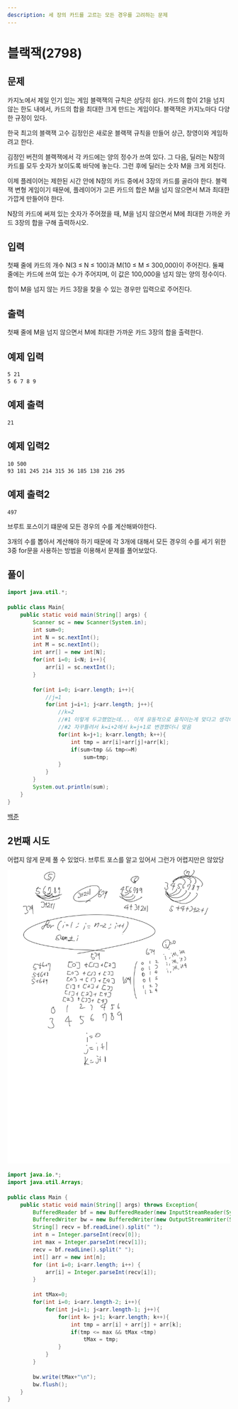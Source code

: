 ```yaml
---
description: 세 장의 카드를 고르는 모든 경우를 고려하는 문제
---
```


# 블랙잭(2798)

## 문제

카지노에서 제일 인기 있는 게임 블랙잭의 규칙은 상당히 쉽다. 카드의 합이 21을 넘지 않는 한도 내에서, 카드의 합을 최대한 크게 만드는 게임이다. 블랙잭은 카지노마다 다양한 규정이 있다.

한국 최고의 블랙잭 고수 김정인은 새로운 블랙잭 규칙을 만들어 상근, 창영이와 게임하려고 한다.

김정인 버전의 블랙잭에서 각 카드에는 양의 정수가 쓰여 있다. 그 다음, 딜러는 N장의 카드를 모두 숫자가 보이도록 바닥에 놓는다. 그런 후에 딜러는 숫자 M을 크게 외친다.

이제 플레이어는 제한된 시간 안에 N장의 카드 중에서 3장의 카드를 골라야 한다. 블랙잭 변형 게임이기 때문에, 플레이어가 고른 카드의 합은 M을 넘지 않으면서 M과 최대한 가깝게 만들어야 한다.

N장의 카드에 써져 있는 숫자가 주어졌을 때, M을 넘지 않으면서 M에 최대한 가까운 카드 3장의 합을 구해 출력하시오.

## 입력

첫째 줄에 카드의 개수 N(3 ≤ N ≤ 100)과 M(10 ≤ M ≤ 300,000)이 주어진다. 둘째 줄에는 카드에 쓰여 있는 수가 주어지며, 이 값은 100,000을 넘지 않는 양의 정수이다.

합이 M을 넘지 않는 카드 3장을 찾을 수 있는 경우만 입력으로 주어진다.

## 출력

첫째 줄에 M을 넘지 않으면서 M에 최대한 가까운 카드 3장의 합을 출력한다.

## 예제 입력

```
5 21
5 6 7 8 9
```

## 예제 출력

```
21
```

## 예제 입력2

```
10 500
93 181 245 214 315 36 185 138 216 295
```

## 예제 출력2

```
497
```

브루트 포스이기 떄문에 모든 경우의 수를 계산해봐야한다.

3개의 수를 뽑아서 계산해야 하기 때문에 각 3개에 대해서 모든 경우의 수를 세기 위한 3중 for문을 사용하는 방법을 이용해서 문제를 풀어보았다.

## 풀이

```java
import java.util.*;

public class Main{
    public static void main(String[] args) {
        Scanner sc = new Scanner(System.in);
        int sum=0;
        int N = sc.nextInt();
        int M = sc.nextInt();
        int arr[] = new int[N];
        for(int i=0; i<N; i++){
            arr[i] = sc.nextInt();
        }

        for(int i=0; i<arr.length; i++){
            //j=1
            for(int j=i+1; j<arr.length; j++){
                //k=2
                //#1 이렇게 두고했었는데... 이게 유동적으로 움직이는게 맞다고 생각해서 바꿔봤는데맞음-> 답확인해보
                //#2 자꾸틀려서 k=i+2에서 k=j+1로 변경했더니 맞음
                for(int k=j+1; k<arr.length; k++){
                    int tmp = arr[i]+arr[j]+arr[k];
                    if(sum<tmp && tmp<=M)
                        sum=tmp;
                }
            }
        }
        System.out.println(sum);
    }
}
```

[백준](https://www.acmicpc.net/problem/2447)

## 2번째 시도

어렵지 않게 문제 풀 수 있었다. 브루트 포스를 알고 있어서 그런가 어렵지만은 않았당

![](<../../.gitbook/assets/노트 2021. 9. 1..jpg>)

```java
import java.io.*;
import java.util.Arrays;

public class Main {
    public static void main(String[] args) throws Exception{
        BufferedReader bf = new BufferedReader(new InputStreamReader(System.in));
        BufferedWriter bw = new BufferedWriter(new OutputStreamWriter(System.out));
        String[] recv = bf.readLine().split(" ");
        int n = Integer.parseInt(recv[0]);
        int max = Integer.parseInt(recv[1]);
        recv = bf.readLine().split(" ");
        int[] arr = new int[n];
        for (int i=0; i<arr.length; i++) {
            arr[i] = Integer.parseInt(recv[i]);
        }

        int tMax=0;
        for(int i=0; i<arr.length-2; i++){
            for(int j=i+1; j<arr.length-1; j++){
                for(int k= j+1; k<arr.length; k++){
                    int tmp = arr[i] + arr[j] + arr[k];
                    if(tmp <= max && tMax <tmp)
                        tMax = tmp;
                }
            }
        }

        bw.write(tMax+"\n");
        bw.flush();
    }
}
```

